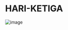 # HARI-KETIGA
![image](https://github.com/user-attachments/assets/9b354e24-a771-4fb5-afd2-d0cdd4b5d91e)
